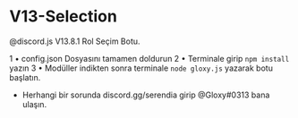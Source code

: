 # V13-Selection
@discord.js V13.8.1 Rol Seçim Botu.


1 • config.json Dosyasını tamamen doldurun
2 • Terminale girip `npm install` yazın
3 • Modüller indikten sonra terminale `node gloxy.js` yazarak botu başlatın.

- Herhangi bir sorunda discord.gg/serendia girip @Gloxy#0313 bana ulaşın.
